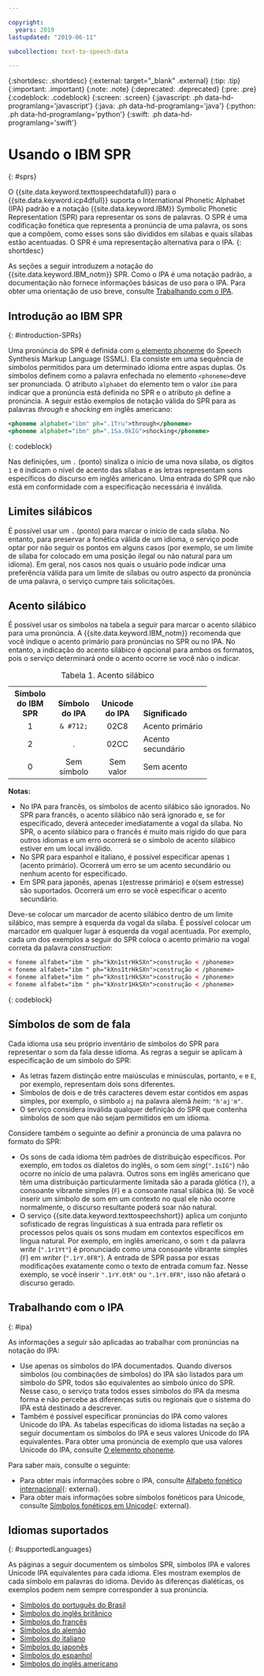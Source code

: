 ```yaml
---

copyright:
  years: 2019
lastupdated: "2019-06-11"

subcollection: text-to-speech-data

---
```


{:shortdesc: .shortdesc}
{:external: target="_blank" .external}
{:tip: .tip}
{:important: .important}
{:note: .note}
{:deprecated: .deprecated}
{:pre: .pre}
{:codeblock: .codeblock}
{:screen: .screen}
{:javascript: .ph data-hd-programlang='javascript'}
{:java: .ph data-hd-programlang='java'}
{:python: .ph data-hd-programlang='python'}
{:swift: .ph data-hd-programlang='swift'}

# Usando o IBM SPR
{: #sprs}

O {{site.data.keyword.texttospeechdatafull}} para o {{site.data.keyword.icp4dfull}} suporta o International Phonetic Alphabet (IPA) padrão e a notação {{site.data.keyword.IBM}} Symbolic Phonetic Representation (SPR) para representar os sons de palavras. O SPR é uma codificação fonética que representa a pronúncia de uma palavra, os sons que a compõem, como esses sons são divididos em sílabas e quais sílabas estão acentuadas. O SPR é uma representação alternativa para o IPA.
{: shortdesc}

As seções a seguir introduzem a notação do {{site.data.keyword.IBM_notm}} SPR. Como o IPA é uma notação padrão, a documentação não fornece informações básicas de uso para o IPA. Para obter uma orientação de uso breve, consulte [Trabalhando com o IPA](#ipa).

## Introdução ao IBM SPR
{: #introduction-SPRs}

Uma pronúncia do SPR é definida com [o elemento phoneme](/docs/services/text-to-speech-data?topic=text-to-speech-data-elements#phoneme_element) do Speech Synthesis Markup Language (SSML). Ela consiste em uma sequência de símbolos permitidos para um determinado idioma entre aspas duplas. Os símbolos definem como a palavra enfechada no elemento `<phoneme>`deve ser pronunciada. O atributo `alphabet` do elemento tem o valor `ibm` para indicar que a pronúncia está definida no SPR e o atributo `ph` define a pronúncia. A seguir estão exemplos de notação válida do SPR para as palavras *through* e *shocking* em inglês americano:

```xml
<phoneme alphabet="ibm" ph=".1Tru">through</phoneme>
<phoneme alphabet="ibm" ph=".1Sa.0kIG">shocking</phoneme>
```
{: codeblock}

Nas definições, um `.` (ponto) sinaliza o início de uma nova sílaba, os dígitos `1` e `0` indicam o nível de acento das sílabas e as letras representam sons específicos do discurso em inglês americano. Uma entrada do SPR que não está em conformidade com a especificação necessária é inválida.

## Limites silábicos

É possível usar um `.` (ponto) para marcar o início de cada sílaba. No entanto, para preservar a fonética válida de um idioma, o serviço pode optar por não seguir os pontos em alguns casos (por exemplo, se um limite de sílaba for colocado em uma posição ilegal ou não natural para um idioma). Em geral, nos casos nos quais o usuário pode indicar uma preferência válida para um limite de sílabas ou outro aspecto da pronúncia de uma palavra, o serviço cumpre tais solicitações.

## Acento silábico

É possível usar os símbolos na tabela a seguir para marcar o acento silábico para uma pronúncia. A {{site.data.keyword.IBM_notm}} recomenda que você indique o acento primário para pronúncias no SPR ou no IPA. No entanto, a indicação do acento silábico é opcional para ambos os formatos, pois o serviço determinará onde o acento ocorre se você não o indicar.

<table style="width:80%">
  <caption>Tabela 1. Acento silábico</caption>
  <tr>
    <th style="width:22%; text-align:center; vertical-align:bottom">
      Símbolo do IBM SPR
    </th>
    <th style="width:22%; text-align:center; vertical-align:bottom">
      Símbolo do IPA
    </th>
    <th style="width:22%; text-align:center; vertical-align:bottom">
      Unicode do IPA
    </th>
    <th style="text-align:left; vertical-align:bottom">
      Significado
    </th>
  </tr>
  <tr>
    <td style="text-align:center">
      1
    </td>
    <td style="text-align:center">
      <code>& #712;</code>
    </td>
    <td style="text-align:center">
      02C8
    </td>
    <td>
      Acento primário
    </td>
  </tr>
  <tr>
    <td style="text-align:center">
      2
    </td>
    <td style="text-align:center">
      <code>&#716;</code>
    </td>
    <td style="text-align:center">
      02CC
    </td>
    <td>
      Acento secundário
    </td>
  </tr>
  <tr>
    <td style="text-align:center">
      0
    </td>
    <td style="text-align:center">Sem símbolo</td>
    <td style="text-align:center">Sem valor</td>
    <td>
      Sem acento
    </td>
  </tr>
</table>

**Notas:**

-   No IPA para francês, os símbolos de acento silábico são ignorados. No SPR para francês, o acento silábico não será ignorado e, se for especificado, deverá anteceder imediatamente a vogal da sílaba. No SPR, o acento silábico para o francês é muito mais rígido do que para outros idiomas e um erro ocorrerá se o símbolo de acento silábico estiver em um local inválido.
-   No SPR para espanhol e italiano, é possível especificar apenas `1` (acento primário). Ocorrerá um erro se um acento secundário ou nenhum acento for especificado.
-   Em SPR para japonês, apenas `1`(estresse primário) e `0`(sem estresse) são suportados. Ocorrerá um erro se você especificar o acento secundário.

Deve-se colocar um marcador de acento silábico dentro de um limite silábico, mas sempre à esquerda da vogal da sílaba. É possível colocar um marcador em qualquer lugar à esquerda da vogal acentuada. Por exemplo, cada um dos exemplos a seguir do SPR coloca o acento primário na vogal correta da palavra *construction*:

```xml
< foneme alfabet="ibm " ph="kXn1strHkSXn">construção < /phoneme>
< foneme alfabet="ibm " ph="kXns1trHkSXn">construção < /phoneme>
< foneme alfabet="ibm " ph="kXnst1rHkSXn">construção < /phoneme>
< foneme alfabet="ibm " ph="kXnstr1HkSXn">construção < /phoneme>
```
{: codeblock}

## Símbolos de som de fala

Cada idioma usa seu próprio inventário de símbolos do SPR para representar o som da fala desse idioma. As regras a seguir se aplicam à especificação de um símbolo do SPR:

-   As letras fazem distinção entre maiúsculas e minúsculas, portanto, `e` e `E`, por exemplo, representam dois sons diferentes.
-   Símbolos de dois e de três caracteres devem estar contidos em aspas simples, por exemplo, o símbolo `aj` na palavra alemã *heim*: `"h'aj'm"`.
-   O serviço considera inválida qualquer definição do SPR que contenha símbolos de som que não sejam permitidos em um idioma.

Considere também o seguinte ao definir a pronúncia de uma palavra no formato do SPR:

-   Os sons de cada idioma têm padrões de distribuição específicos. Por exemplo, em todos os dialetos do inglês, o som `G`em *sing*(`".1sIG"`) não ocorre no início de uma palavra. Outros sons em inglês americano que têm uma distribuição particularmente limitada são a parada glótica (`?`), a consoante vibrante simples (`F`) e a consoante nasal silábica (`N`). Se você inserir um símbolo de som em um contexto no qual ele não ocorre normalmente, o discurso resultante poderá soar não natural.
-   O serviço {{site.data.keyword.texttospeechshort}} aplica um conjunto sofisticado de regras linguísticas à sua entrada para refletir os processos pelos quais os sons mudam em contextos específicos em língua natural. Por exemplo, em inglês americano, o som `t` da palavra *write* (`".1r1Yt"`) é pronunciado como uma consoante vibrante simples (`F`) em *writer* (`".1rY.0FR"`). A entrada de SPR passa por essas modificações exatamente como o texto de entrada comum faz. Nesse exemplo, se você inserir `".1rY.0tR"` ou `".1rY.0FR"`, isso não afetará o discurso gerado.

## Trabalhando com o IPA
{: #ipa}

As informações a seguir são aplicadas ao trabalhar com pronúncias na notação do IPA:

-   Use apenas os símbolos do IPA documentados. Quando diversos símbolos (ou combinações de símbolos) do IPA são listados para um símbolo do SPR, todos são equivalentes ao símbolo único do SPR. Nesse caso, o serviço trata todos esses símbolos do IPA da mesma forma e não percebe as diferenças sutis ou regionais que o sistema do IPA está destinado a descrever.
-   Também é possível especificar pronúncias do IPA como valores Unicode do IPA. As tabelas específicas do idioma listadas na seção a seguir documentam os símbolos do IPA e seus valores Unicode do IPA equivalentes. Para obter uma pronúncia de exemplo que usa valores Unicode do IPA, consulte [O elemento phoneme](/docs/services/text-to-speech-data?topic=text-to-speech-data-elements#phoneme_element).

Para saber mais, consulte o seguinte:

-   Para obter mais informações sobre o IPA, consulte [Alfabeto fonético internacional](https://wikipedia.org/wiki/International_Phonetic_Alphabet){: external}.
-   Para obter mais informações sobre símbolos fonéticos para Unicode, consulte [Símbolos
fonéticos em Unicode](https://wikipedia.org/wiki/Phonetic_symbols_in_Unicode){: external}.

## Idiomas suportados
{: #supportedLanguages}

As páginas a seguir documentem os símbolos SPR, símbolos IPA e valores Unicode IPA equivalentes para cada idioma. Eles mostram exemplos de cada símbolo em palavras do idioma. Devido às diferenças dialéticas, os exemplos podem nem sempre corresponder à sua pronúncia.

-   [Símbolos do português do Brasil](/docs/services/text-to-speech-data?topic=text-to-speech-data-ptSymbols)
-   [Símbolos do inglês britânico](/docs/services/text-to-speech-data?topic=text-to-speech-data-gbSymbols)
-   [Símbolos do francês](/docs/services/text-to-speech-data?topic=text-to-speech-data-frSymbols)
-   [Símbolos do alemão](/docs/services/text-to-speech-data?topic=text-to-speech-data-deSymbols)
-   [Símbolos do italiano](/docs/services/text-to-speech-data?topic=text-to-speech-data-itSymbols)
-   [Símbolos do japonês](/docs/services/text-to-speech-data?topic=text-to-speech-data-jaSymbols)
-   [Símbolos do espanhol](/docs/services/text-to-speech-data?topic=text-to-speech-data-esSymbols)
-   [Símbolos do inglês americano](/docs/services/text-to-speech-data?topic=text-to-speech-data-usSymbols)
